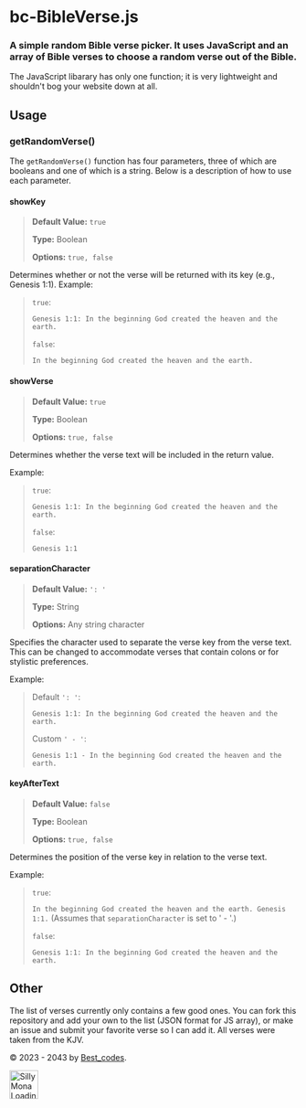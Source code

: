 # bc-BibleVerse.js
### A simple random Bible verse picker. It uses JavaScript and an array of Bible verses to choose a random verse out of the Bible.

The JavaScript libarary has only one function; it is very lightweight and shouldn't bog your website down at all. 

## Usage
### getRandomVerse()
The `getRandomVerse()` function has four parameters, three of which are booleans and one of which is a string. Below is a description of how to use each parameter.


#### showKey
>**Default Value:** `true`
>
>**Type:** Boolean
>
>**Options:** `true, false`

Determines whether or not the verse will be returned with its key (e.g., Genesis 1:1). Example:

>`true`:
>
>`Genesis 1:1: In the beginning God created the heaven and the earth.`
>
>`false`:
>
>`In the beginning God created the heaven and the earth.`

#### showVerse
>**Default Value:** `true`
>
>**Type:** Boolean
>
>**Options:** `true, false`

Determines whether the verse text will be included in the return value.

Example:

>`true`:
>
>`Genesis 1:1: In the beginning God created the heaven and the earth.`
>
>`false`:
>
>`Genesis 1:1`

#### separationCharacter
>**Default Value:** `': '`
>
>**Type:** String
>
>**Options:** Any string character

Specifies the character used to separate the verse key from the verse text. This can be changed to accommodate verses that contain colons or for stylistic preferences.

Example:

>Default `': '`:
>
>`Genesis 1:1: In the beginning God created the heaven and the earth.`
>
>Custom `' - '`:
>
>`Genesis 1:1 - In the beginning God created the heaven and the earth.`

#### keyAfterText
>**Default Value:** `false`
>
>**Type:** Boolean
>
>**Options:** `true, false`

Determines the position of the verse key in relation to the verse text.

Example:

>`true`:
>
>`In the beginning God created the heaven and the earth. Genesis 1:1.`
>(Assumes that `separationCharacter` is set to ' - '.)
>
>`false`:
>
>`Genesis 1:1: In the beginning God created the heaven and the earth.`

## Other
The list of verses currently only contains a few good ones. You can fork this repository and add your own to the list (JSON format for JS array), or make an issue and submit your favorite verse so I can add it. 
All verses were taken from the KJV.


© 2023 - 2043 by [Best_codes](https://the-best-codes.github.io/?github_bible_repo).

<img src="https://github.com/The-Best-Codes/bc-BibleVerse/assets/106822363/0318979d-cf88-485d-88b7-f633941ebe22" alt="Silly Mona Loading GIF" width=50 height=50 title="Why you hovering me??" target="_blank" onclick="console.log('Why you click me? I know this won't work, so why you looking at my README.md source??')" />
